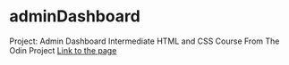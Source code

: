 # adminDashboard

Project: Admin Dashboard
Intermediate HTML and CSS Course
From The Odin Project
[Link to the page]([https://extf8.github.io/adminDashboard/ "Project: Admin Dashboard")

